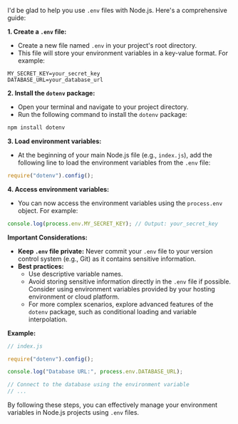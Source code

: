 I'd be glad to help you use `.env` files with Node.js. Here's a comprehensive guide:

**1. Create a `.env` file:**

- Create a new file named `.env` in your project's root directory.
- This file will store your environment variables in a key-value format. For example:

```
MY_SECRET_KEY=your_secret_key
DATABASE_URL=your_database_url
```

**2. Install the `dotenv` package:**

- Open your terminal and navigate to your project directory.
- Run the following command to install the `dotenv` package:

```bash
npm install dotenv
```

**3. Load environment variables:**

- At the beginning of your main Node.js file (e.g., `index.js`), add the following line to load the environment variables from the `.env` file:

```javascript
require("dotenv").config();
```

**4. Access environment variables:**

- You can now access the environment variables using the `process.env` object. For example:

```javascript
console.log(process.env.MY_SECRET_KEY); // Output: your_secret_key
```

**Important Considerations:**

- **Keep `.env` file private:** Never commit your `.env` file to your version control system (e.g., Git) as it contains sensitive information.
- **Best practices:**
  - Use descriptive variable names.
  - Avoid storing sensitive information directly in the `.env` file if possible. Consider using environment variables provided by your hosting environment or cloud platform.
  - For more complex scenarios, explore advanced features of the `dotenv` package, such as conditional loading and variable interpolation.

**Example:**

```javascript
// index.js

require("dotenv").config();

console.log("Database URL:", process.env.DATABASE_URL);

// Connect to the database using the environment variable
// ...
```

By following these steps, you can effectively manage your environment variables in Node.js projects using `.env` files.
